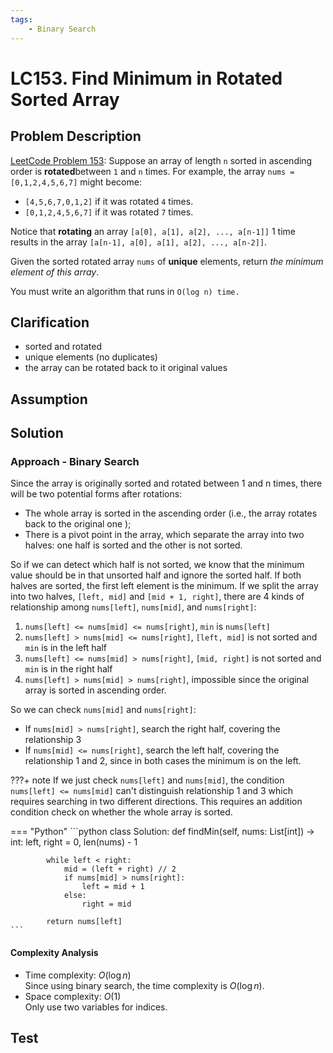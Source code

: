 ```yaml
---
tags:
    - Binary Search
---
```


# LC153. Find Minimum in Rotated Sorted Array
## Problem Description
[LeetCode Problem 153](https://leetcode.com/problems/find-minimum-in-rotated-sorted-array): Suppose an array of length `n` sorted in ascending order is **rotated**between `1` and `n` times. For example, the array `nums = [0,1,2,4,5,6,7]` might become:

- `[4,5,6,7,0,1,2]` if it was rotated `4` times.
- `[0,1,2,4,5,6,7]` if it was rotated `7` times.

Notice that **rotating** an array `[a[0], a[1], a[2], ..., a[n-1]]` 1 time results in the array `[a[n-1], a[0], a[1], a[2], ..., a[n-2]]`.

Given the sorted rotated array `nums` of **unique** elements, return _the minimum element of this array_.

You must write an algorithm that runs in `O(log n) time.`

## Clarification
- sorted and rotated
- unique elements (no duplicates)
- the array can be rotated back to it original values

## Assumption

## Solution
### Approach - Binary Search
Since the array is originally sorted and rotated between 1 and n times,
there will be two potential forms after rotations:

- The whole array is sorted in the ascending order (i.e., the array rotates back to the original one );
- There is a pivot point in the array, which separate the array into two halves: one half is sorted and the other is not sorted.

So if we can detect which half is not sorted, we know that the minimum value should be in that unsorted half and ignore the sorted half. If both halves are sorted, the first left element is the minimum. If we split the array into two halves, `[left, mid]` and `[mid + 1, right]`, there are 4 kinds of relationship among `nums[left]`, `nums[mid]`, and `nums[right]`:

1. `nums[left] <= nums[mid] <= nums[right]`, `min` is `nums[left]`
2. `nums[left] > nums[mid] <= nums[right]`, `[left, mid]` is not sorted and `min` is in the left half
3. `nums[left] <= nums[mid] > nums[right]`, `[mid, right]` is not sorted and `min` is in the right half
4. `nums[left] > nums[mid] > nums[right]`, impossible since the original array is sorted in ascending order.

So we can check `nums[mid]` and `nums[right]`:

- If `nums[mid] > nums[right]`, search the right half, covering the relationship 3
- If `nums[mid] <= nums[right]`, search the left half, covering the relationship 1 and 2, since in both cases the minimum is on the left.

???+ note
    If we just check `nums[left]` and `nums[mid]`, the condition `nums[left] <= nums[mid]` can't distinguish relationship 1 and 3 which requires searching in two different directions. This requires an addition condition check on whether the whole array is sorted.

=== "Python"
    ```python
    class Solution:
        def findMin(self, nums: List[int]) -> int:
            left, right = 0, len(nums) - 1

            while left < right:
                mid = (left + right) // 2
                if nums[mid] > nums[right]:
                    left = mid + 1
                else:
                    right = mid

            return nums[left]
    ```

#### Complexity Analysis
* Time complexity: $O(\log n)$  
	Since using binary search, the time complexity is $O(\log n)$.
* Space complexity: $O(1)$  
	Only use two variables for indices. 

## Test